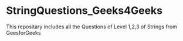 # StringQuestions_Geeks4Geeks

This repositary includes all the Questions of Level 1,2,3 of Strings from GeesforGeeks
